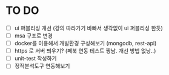# TO DO

- [ ] ui 퍼블리싱 개선 (강의 따라가기 바빠서 생각없이 ui 퍼블리싱 한듯)
- [ ] msa 구조로 변경
- [ ] docker를 이용해서 개발환경 구성해보기 (mongodb, rest-api)
- [ ] https 로 서버 띄우기? (페북 연동 테스트 짱남. 개선 방법 없낭..)
- [ ] unit-test 작성하기
- [ ] 정적분석도구 연동해보기
